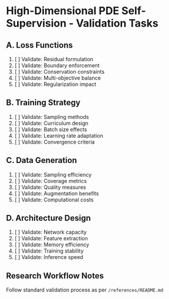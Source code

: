 # High-Dimensional PDE Self-Supervision - Validation Tasks

## A. Loss Functions
1. [ ] Validate: Residual formulation
2. [ ] Validate: Boundary enforcement
3. [ ] Validate: Conservation constraints
4. [ ] Validate: Multi-objective balance
5. [ ] Validate: Regularization impact

## B. Training Strategy
1. [ ] Validate: Sampling methods
2. [ ] Validate: Curriculum design
3. [ ] Validate: Batch size effects
4. [ ] Validate: Learning rate adaptation
5. [ ] Validate: Convergence criteria

## C. Data Generation
1. [ ] Validate: Sampling efficiency
2. [ ] Validate: Coverage metrics
3. [ ] Validate: Quality measures
4. [ ] Validate: Augmentation benefits
5. [ ] Validate: Computational costs

## D. Architecture Design
1. [ ] Validate: Network capacity
2. [ ] Validate: Feature extraction
3. [ ] Validate: Memory efficiency
4. [ ] Validate: Training stability
5. [ ] Validate: Inference speed

## Research Workflow Notes
Follow standard validation process as per `/references/README.md`